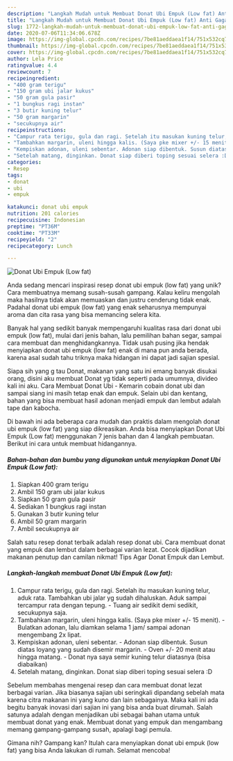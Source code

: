 ```yaml
---
description: "Langkah Mudah untuk Membuat Donat Ubi Empuk (Low fat) Anti Gagal"
title: "Langkah Mudah untuk Membuat Donat Ubi Empuk (Low fat) Anti Gagal"
slug: 1772-langkah-mudah-untuk-membuat-donat-ubi-empuk-low-fat-anti-gagal
date: 2020-07-06T11:34:06.678Z
image: https://img-global.cpcdn.com/recipes/7be81aeddaea1f14/751x532cq70/donat-ubi-empuk-low-fat-foto-resep-utama.jpg
thumbnail: https://img-global.cpcdn.com/recipes/7be81aeddaea1f14/751x532cq70/donat-ubi-empuk-low-fat-foto-resep-utama.jpg
cover: https://img-global.cpcdn.com/recipes/7be81aeddaea1f14/751x532cq70/donat-ubi-empuk-low-fat-foto-resep-utama.jpg
author: Lela Price
ratingvalue: 4.4
reviewcount: 7
recipeingredient:
- "400 gram terigu"
- "150 gram ubi jalar kukus"
- "50 gram gula pasir"
- "1 bungkus ragi instan"
- "3 butir kuning telur"
- "50 gram margarin"
- "secukupnya air"
recipeinstructions:
- "Campur rata terigu, gula dan ragi. Setelah itu masukan kuning telur, aduk rata. Tambahkan ubi jalar yg sudah dihaluskan. Aduk sampai tercampur rata dengan tepung. Tuang air sedikit demi sedikit, secukupnya saja."
- "Tambahkan margarin, uleni hingga kalis. (Saya pke mixer +/- 15 menit). Bulatkan adonan, lalu diamkan selama 1 jam/ sampai adonan mengembang 2x lipat."
- "Kempiskan adonan, uleni sebentar. Adonan siap dibentuk. Susun diatas loyang yang sudah disemir margarin. Oven +/- 20 menit atau hingga matang. Donat nya saya semir kuning telur diatasnya (bisa diabaikan)"
- "Setelah matang, dinginkan. Donat siap diberi toping sesuai selera :D"
categories:
- Resep
tags:
- donat
- ubi
- empuk

katakunci: donat ubi empuk 
nutrition: 201 calories
recipecuisine: Indonesian
preptime: "PT36M"
cooktime: "PT33M"
recipeyield: "2"
recipecategory: Lunch

---
```



![Donat Ubi Empuk (Low fat)](https://img-global.cpcdn.com/recipes/7be81aeddaea1f14/751x532cq70/donat-ubi-empuk-low-fat-foto-resep-utama.jpg)

Anda sedang mencari inspirasi resep donat ubi empuk (low fat) yang unik? Cara membuatnya memang susah-susah gampang. Kalau keliru mengolah maka hasilnya tidak akan memuaskan dan justru cenderung tidak enak. Padahal donat ubi empuk (low fat) yang enak seharusnya mempunyai aroma dan cita rasa yang bisa memancing selera kita.

Banyak hal yang sedikit banyak mempengaruhi kualitas rasa dari donat ubi empuk (low fat), mulai dari jenis bahan, lalu pemilihan bahan segar, sampai cara membuat dan menghidangkannya. Tidak usah pusing jika hendak menyiapkan donat ubi empuk (low fat) enak di mana pun anda berada, karena asal sudah tahu triknya maka hidangan ini dapat jadi sajian spesial.

Siapa sih yang g tau Donat, makanan yang satu ini emang banyak disukai orang, disini aku membuat Donat yg tidak seperti pada umumnya, divideo kali ini aku. Cara Membuat Donat Ubi - Kemarin cobain donat ubi dan sampai siang ini masih tetap enak dan empuk. Selain ubi dan kentang, bahan yang bisa membuat hasil adonan menjadi empuk dan lembut adalah tape dan kabocha.


Di bawah ini ada beberapa cara mudah dan praktis dalam mengolah donat ubi empuk (low fat) yang siap dikreasikan. Anda bisa menyiapkan Donat Ubi Empuk (Low fat) menggunakan 7 jenis bahan dan 4 langkah pembuatan. Berikut ini cara untuk membuat hidangannya.

<!--inarticleads1-->

##### Bahan-bahan dan bumbu yang digunakan untuk menyiapkan Donat Ubi Empuk (Low fat):

1. Siapkan 400 gram terigu
1. Ambil 150 gram ubi jalar kukus
1. Siapkan 50 gram gula pasir
1. Sediakan 1 bungkus ragi instan
1. Gunakan 3 butir kuning telur
1. Ambil 50 gram margarin
1. Ambil secukupnya air


Salah satu resep donat terbaik adalah resep donat ubi. Cara membuat donat yang empuk dan lembut dalam berbagai varian lezat. Cocok dijadikan makanan penutup dan camilan nikmat! Tips Agar Donat Empuk dan Lembut. 

<!--inarticleads2-->

##### Langkah-langkah membuat Donat Ubi Empuk (Low fat):

1. Campur rata terigu, gula dan ragi. Setelah itu masukan kuning telur, aduk rata. Tambahkan ubi jalar yg sudah dihaluskan. Aduk sampai tercampur rata dengan tepung. - Tuang air sedikit demi sedikit, secukupnya saja.
1. Tambahkan margarin, uleni hingga kalis. (Saya pke mixer +/- 15 menit). - Bulatkan adonan, lalu diamkan selama 1 jam/ sampai adonan mengembang 2x lipat.
1. Kempiskan adonan, uleni sebentar. - Adonan siap dibentuk. Susun diatas loyang yang sudah disemir margarin. - Oven +/- 20 menit atau hingga matang. - Donat nya saya semir kuning telur diatasnya (bisa diabaikan)
1. Setelah matang, dinginkan. Donat siap diberi toping sesuai selera :D


Sebelum membahas mengenai resep dan cara membuat donat lezat berbagai varian. Jika biasanya sajian ubi seringkali dipandang sebelah mata karena citra makanan ini yang kuno dan lain sebagainya. Maka kali ini ada begitu banyak inovasi dari sajian ini yang bisa anda buat dirumah. Salah satunya adalah dengan menjadikan ubi sebagai bahan utama untuk membuat donat yang enak. Membuat donat yang empuk dan mengambang memang gampang-gampang susah, apalagi bagi pemula. 

Gimana nih? Gampang kan? Itulah cara menyiapkan donat ubi empuk (low fat) yang bisa Anda lakukan di rumah. Selamat mencoba!
